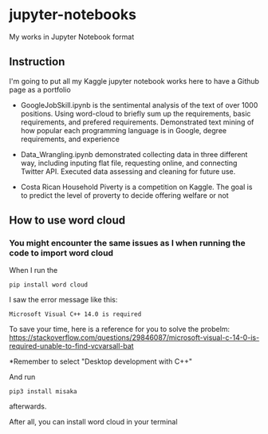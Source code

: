 # jupyter-notebooks
My works in Jupyter Notebook format

## Instruction

I'm going to put all my Kaggle jupyter notebook works here to have a Github page as a portfolio

* GoogleJobSkill.ipynb is the sentimental analysis of the text of over 1000 positions. Using word-cloud to briefly sum up the requirements, basic requirements, and prefered requirements. Demonstrated text mining of how popular each programming language is in Google, degree requirements, and experience

* Data_Wrangling.ipynb demonstrated collecting data in three different way, including inputing flat file, requesting online, and connecting Twitter API. Executed data assessing and cleaning for future use.

* Costa Rican Household Piverty is a competition on Kaggle. The goal is to predict the level of proverty to decide offering welfare or not

## How to use word cloud

### You might encounter the same issues as I when running the code to import word cloud

When I run the 

```
pip install word cloud
```

I saw the error message like this:
```
Microsoft Visual C++ 14.0 is required
```

To save your time, here is a reference for you to solve the probelm: https://stackoverflow.com/questions/29846087/microsoft-visual-c-14-0-is-required-unable-to-find-vcvarsall-bat

*Remember to select "Desktop development with C++"

And run
```
pip3 install misaka
``` 
afterwards.

After all, you can install word cloud in your terminal
